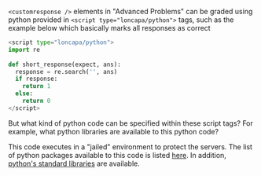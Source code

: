 `<customresponse />` elements in "Advanced Problems" can be graded using python provided in `<script type="loncapa/python">` tags, such as the example below which basically marks all responses as correct

```python
<script type="loncapa/python">
import re
  
def short_response(expect, ans):
  response = re.search('', ans)
  if response:
  	return 1
  else:
  	return 0
</script>
```

But what kind of python code can be specified within these script tags?  For example, what python libraries are available to this python code?

This code executes in a "jailed" environment to protect the servers.  The list of python packages available to this code is listed [here](https://github.com/edx/edx-platform/tree/master/requirements/edx-sandbox).  In addition, [python's standard libraries](https://docs.python.org/2/library/) are available.